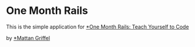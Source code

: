 # One Month Rails

This is the simple application for 
[*One Month Rails: Teach Yourself to Code](http://onemonthrails.com)

by [*Mattan Griffel](http://mattangriffel.com)

